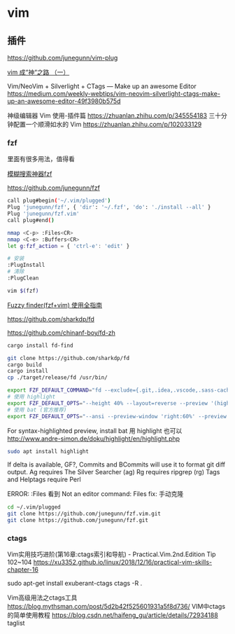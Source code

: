 # vim


## 插件

https://github.com/junegunn/vim-plug

[vim 成“神“之路 （一）](https://blog.csdn.net/Z_Stand/article/details/108369315)

Vim/NeoVim + Silverlight + CTags — Make up an awesome Editor
https://medium.com/weekly-webtips/vim-neovim-silverlight-ctags-make-up-an-awesome-editor-49f3980b575d

神级编辑器 Vim 使用-插件篇
https://zhuanlan.zhihu.com/p/345554183
三十分钟配置一个顺滑如水的 Vim
https://zhuanlan.zhihu.com/p/102033129

### fzf

里面有很多用法，值得看

[模糊搜索神器fzf](https://segmentfault.com/a/1190000011328080)

https://github.com/junegunn/fzf

```bash
call plug#begin('~/.vim/plugged')
Plug 'junegunn/fzf', { 'dir': '~/.fzf', 'do': './install --all' }
Plug 'junegunn/fzf.vim'
call plug#end()

nmap <C-p> :Files<CR>
nmap <C-e> :Buffers<CR>
let g:fzf_action = { 'ctrl-e': 'edit' }

# 安装
:PlugInstall
# 清除
:PlugClean 

vim $(fzf)
```

[Fuzzy finder(fzf+vim) 使用全指南](https://keelii.com/2018/08/12/fuzzy-finder-full-guide/)

https://github.com/sharkdp/fd

https://github.com/chinanf-boy/fd-zh

```bash
cargo install fd-find

git clone https://github.com/sharkdp/fd
cargo build
cargo install
cp ./target/release/fd /usr/bin/

export FZF_DEFAULT_COMMAND="fd --exclude={.git,.idea,.vscode,.sass-cache,node_modules,build} --type f"
# 使用 highlight
export FZF_DEFAULT_OPTS="--height 40% --layout=reverse --preview '(highlight -O ansi {} || cat {}) 2> /dev/null | head -500'"
# 使用 bat (官方推荐)
export FZF_DEFAULT_OPTS="--ansi --preview-window 'right:60%' --preview 'bat --color=always --style=header,grid --line-range :300 {}'"
```

For syntax-highlighted preview, install bat
用 highlight 也可以 http://www.andre-simon.de/doku/highlight/en/highlight.php

```bash
sudo apt install highlight
```

If delta is available, GF?, Commits and BCommits will use it to format git diff output.
Ag requires The Silver Searcher (ag)
Rg requires ripgrep (rg)
Tags and Helptags require Perl

ERROR: :Files 看到 Not an editor command: Files fix: 手动克隆
```bash
cd ~/.vim/plugged
git clone https://github.com/junegunn/fzf.vim.git 
git clone https://github.com/junegunn/fzf.git 
```

### ctags

Vim实用技巧进阶(第16章:ctags索引和导航) - Practical.Vim.2nd.Edition Tip 102~104
https://xu3352.github.io/linux/2018/12/16/practical-vim-skills-chapter-16

sudo apt-get install exuberant-ctags
ctags -R .

Vim高级用法之ctags工具
https://blog.mythsman.com/post/5d2b42f525601931a5f8d736/
VIM中ctags的简单使用教程
https://blog.csdn.net/haifeng_gu/article/details/72934188
taglist